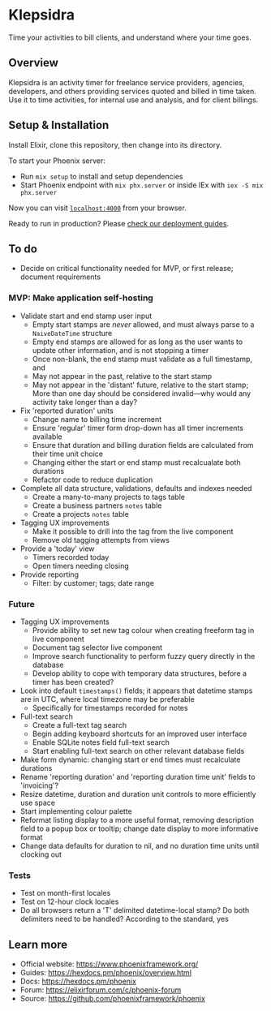 # Klepsidra

Time your activities to bill clients, and understand where your time goes.

## Overview

Klepsidra is an activity timer for freelance service providers, agencies, developers, and others
providing services quoted and billed in time taken. Use it to time activities, for internal
use and analysis, and for client billings.

## Setup & Installation

Install Elixir, clone this repository, then change into its directory.

To start your Phoenix server:

  * Run `mix setup` to install and setup dependencies
  * Start Phoenix endpoint with `mix phx.server` or inside IEx with `iex -S mix phx.server`

Now you can visit [`localhost:4000`](http://localhost:4000) from your browser.

Ready to run in production? Please [check our deployment guides](https://hexdocs.pm/phoenix/deployment.html).

## To do

- Decide on critical functionality needed for MVP, or first release; document requirements

### MVP: Make application self-hosting

- Validate start and end stamp user input
  - Empty start stamps are *never* allowed, and must always parse to a `NaiveDateTime` structure
  - Empty end stamps are allowed for as long as the user wants to update other information, and is not stopping a timer
  - Once non-blank, the end stamp must validate as a full timestamp, and 
  - May not appear in the past, relative to the start stamp
  - May not appear in the 'distant' future, relative to the start stamp; More than one day should be considered invalid—why would any activity take longer than a day?
- Fix 'reported duration' units
  - Change name to billing time increment
  - Ensure 'regular' timer form drop-down has all timer increments available
  - Ensure that duration and billing duration fields are calculated from their time unit choice
  - Changing either the start or end stamp must recalcualate both durations
  - Refactor code to reduce duplication
- Complete all data structure, validations, defaults and indexes needed
  - Create a many-to-many projects to tags table
  - Create a business partners `notes` table
  - Create a projects `notes` table
- Tagging UX improvements
  - Make it possible to drill into the tag from the live component
  - Remove old tagging attempts from views
- Provide a 'today' view
  - Timers recorded today
  - Open timers needing closing
- Provide reporting
  - Filter: by customer; tags; date range

### Future

- Tagging UX improvements
  - Provide ability to set new tag colour when creating freeform tag in live component
  - Document tag selector live component
  - Improve search functionality to perform fuzzy query directly in the database
  - Develop ability to cope with temporary data structures, before a timer has been created?
- Look into default `timestamps()` fields; it appears that datetime stamps are in UTC, where local timezone may be preferable
  - Specifically for timestamps recorded for notes
- Full-text search
  - Create a full-text tag search
  - Begin adding keyboard shortcuts for an improved user interface
  - Enable SQLite notes field full-text search
  - Start enabling full-text search on other relevant database fields
- Make form dynamic: changing start or end times must recalculate durations
- Rename 'reporting duration' and 'reporting duration time unit' fields to 'invoicing'?
- Resize datetime, duration and duration unit controls to more efficiently use space
- Start implementing colour palette
- Reformat listing display to a more useful format, removing description field to a popup box or tooltip; change date display to more informative format
- Change data defaults for duration to nil, and no duration time units until clocking out

### Tests

- Test on month-first locales
- Test on 12-hour clock locales
- Do all browsers return a 'T' delimited datetime-local stamp? Do both delimiters need to be handled? According to the standard, yes

## Learn more

  * Official website: https://www.phoenixframework.org/
  * Guides: https://hexdocs.pm/phoenix/overview.html
  * Docs: https://hexdocs.pm/phoenix
  * Forum: https://elixirforum.com/c/phoenix-forum
  * Source: https://github.com/phoenixframework/phoenix
